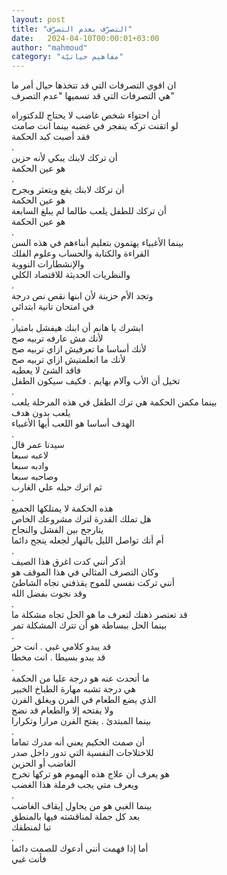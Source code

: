 ```yaml
---
layout: post
title: "التصرّف بعدم التصرّف"
date:   2024-04-10T00:00:01+03:00
author: "mahmoud"
category: "مفاهيم حياتيّة"
---
```



ان اقوي التصرفات التي قد تتخذها حيال أمر ما  
هي التصرفات التي قد تسميها "عدم التصرف"

أن احتواء شخص غاضب لا يحتاج للدكتوراه  
لو اتقنت تركه ينفجر في غضبه بينما انت صامت  
فقد أصبت كبد الحكمة  
.  
أن تركك لابنك يبكي لأنه حزين  
هو عين الحكمة  
.  
أن تركك لابنك يقع ويتعثر ويجرح  
هو عين الحكمة  
أن تركك للطفل يلعب طالما لم يبلغ السابعة  
هو عين الحكمة  
.  
بينما الأغبياء يهتمون بتعليم أبناءهم في هذه السن  
القراءة والكتابة والحساب وعلوم الفلك  
والإنشطارات النووية  
والنظريات الحديثة للاقتصاد الكلي  
.  
وتجد الأم حزينة لأن ابنها نقص نص درجة  
في امتحان تانية ابتدائي  
.  
ابشرك يا هانم أن ابنك هيفشل بامتياز  
لأنك مش عارفه تربيه صح  
لأنك أساسا ما تعرفيش ازاي تربيه صح  
لأنك ما اتعلمتيش ازاي تربيه صح  
فاقد الشئ لا يعطيه  
تخيل أن الأب وآلام بهايم . فكيف سيكون الطفل  
.  
بينما مكمن الحكمة هي ترك الطفل في هذه المرحلة يلعب  
يلعب بدون هدف  
الهدف أساسا هو اللعب أيها الأغبياء  
.  
سيدنا عمر قال  
لاعبه سبعا  
وادبه سبعا  
وصاحبه سبعا  
ثم اترك حبله علي الغارب  
.  
هذه الحكمة لا يمتلكها الجميع  
هل تملك القدرة لترك مشروعك الخاص  
يتارجح بين الفشل والنجاح  
أم أنك تواصل الليل بالنهار لجعله ينجح دائما  
.  
أذكر أنني كدت اغرق هذا الصيف  
وكان التصرف المثالي في هذا الموقف هو  
أنني تركت نفسي للموج يقذفني تجاه الشاطئ  
وقد نجوت بفضل الله  
.  
قد تعتصر ذهنك لتعرف ما هو الحل تجاه مشكلة ما  
بينما الحل ببساطة هو أن تترك المشكلة تمر  
.  
قد يبدو كلامي غبي . انت حر  
قد يبدو بسيطا . انت مخطا  
.  
ما أتحدث عنه هو درجة عليا من الحكمة  
هي درجة تشبه مهارة الطباخ الخبير  
الذي يضع الطعام في الفرن ويغلق الفرن  
ولا يفتحه إلا والطعام قد نضج  
بينما المبتدئ . يفتح الفرن مرارا وتكرارا  
.  
أن صمت الحكيم يعني أنه مدرك تماما  
للاختلاجات النفسية التي تدور داخل صدر  
الغاضب أو الحزين  
هو يعرف أن علاج هذه الهموم هو تركها تخرج  
ويعرف متي يجب فرملة هذا الغضب  
.  
بينما الغبي هو من يحاول إيقاف الغاضب  
بعد كل جملة لمناقشته فيها بالمنطق  
تبا لمنطقك  
.  
أما إذا فهمت أنني أدعوك للصمت دائما  
فأنت غبي
